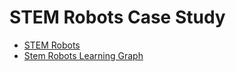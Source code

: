 # STEM Robots Case Study

* [STEM Robots](https://dmccreary.github.io/stem-robots/)
* [Stem Robots Learning Graph](https://dmccreary.github.io/stem-robots/sims/learning-graph/)